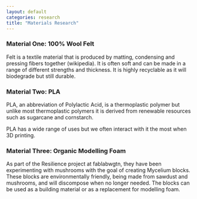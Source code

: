 ```yaml
---
layout: default
categories: research
title: "Materials Research"
---
```


### Material One: 100% Wool Felt
Felt is a textile material that is produced by matting, condensing and pressing fibers together (wikipedia). It is often soft and can be made in a range of different strengths and thickness.
It is highly recyclable as it will biodegrade but still durable.

### Material Two: PLA
PLA, an abbreviation of Polylactic Acid, is a thermoplastic polymer but unlike most thermoplastic polymers it is derived from renewable resources such as sugarcane and cornstarch.

PLA has a wide range of uses but we often interact with it the most when 3D printing.


### Material Three: Organic Modelling Foam
As part of the Resilience project at fablabwgtn, they have been experimenting with mushrooms with the goal of creating Mycelium blocks. These blocks are environmentally friendly, being made from sawdust and mushrooms, and will discompose when no longer needed. The blocks can be used as a building material or as a replacement for modelling foam.
